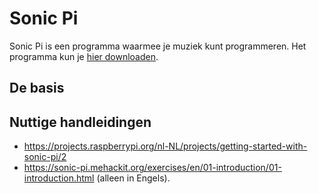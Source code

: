 # Sonic Pi

Sonic Pi is een programma waarmee je muziek kunt programmeren. Het programma kun je [hier downloaden](https://sonic-pi.net/).

## De basis



## Nuttige handleidingen

- https://projects.raspberrypi.org/nl-NL/projects/getting-started-with-sonic-pi/2
- https://sonic-pi.mehackit.org/exercises/en/01-introduction/01-introduction.html (alleen in Engels).
